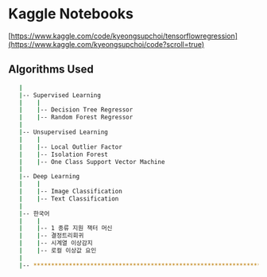 # Kaggle Notebooks
[https://www.kaggle.com/code/kyeongsupchoi/tensorflowregression](https://www.kaggle.com/kyeongsupchoi/code?scroll=true)

## Algorithms Used

```bash
   |
   |-- Supervised Learning                              
   |    |
   |    |-- Decision Tree Regressor
   |    |-- Random Forest Regressor                                   
   |
   |-- Unsupervised Learning                          
   |    |
   |    |-- Local Outlier Factor
   |    |-- Isolation Forest         
   |    |-- One Class Support Vector Machine                               
   |
   |-- Deep Learning     
   |    |
   |    |-- Image Classification
   |    |-- Text Classification    
   |
   |-- 한국어     
   |    |
   |    |-- 1 종류 지원 잭터 머신
   |    |-- 결정트리회귀         
   |    |-- 시계열 이상감지  
   |    |-- 로컬 이상값 요인                   
   |                          
   |-- ************************************************************************
```
